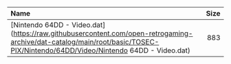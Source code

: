 |Name|Size|
|:---|---:|
|[Nintendo 64DD - Video.dat](https://raw.githubusercontent.com/open-retrogaming-archive/dat-catalog/main/root/basic/TOSEC-PIX/Nintendo/64DD/Video/Nintendo 64DD - Video.dat)|883|
